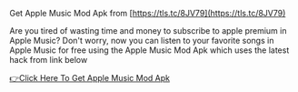 Get Apple Music Mod Apk from [https://tls.tc/8JV79](https://tls.tc/8JV79)

Are you tired of wasting time and money to subscribe to apple premium in Apple Music? Don't worry, now you can listen to your favorite songs in Apple Music for free using the Apple Music Mod Apk which uses the latest hack from link below

[👉Click Here To Get Apple Music Mod Apk](https://www.newhacks4u.com/p/apple-music-mod-apk.html)
